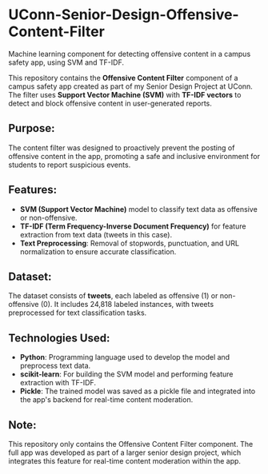 # UConn-Senior-Design-Offensive-Content-Filter
Machine learning component for detecting offensive content in a campus safety app, using SVM and TF-IDF.

This repository contains the **Offensive Content Filter** component of a campus safety app created as part of my Senior Design Project at UConn. The filter uses **Support Vector Machine (SVM)** with **TF-IDF vectors** to detect and block offensive content in user-generated reports.

## Purpose:
The content filter was designed to proactively prevent the posting of offensive content in the app, promoting a safe and inclusive environment for students to report suspicious events.

## Features:
- **SVM (Support Vector Machine)** model to classify text data as offensive or non-offensive.
- **TF-IDF (Term Frequency-Inverse Document Frequency)** for feature extraction from text data (tweets in this case).
- **Text Preprocessing**: Removal of stopwords, punctuation, and URL normalization to ensure accurate classification.

## Dataset:
The dataset consists of **tweets**, each labeled as offensive (1) or non-offensive (0). It includes 24,818 labeled instances, with tweets preprocessed for text classification tasks.

## Technologies Used:
- **Python**: Programming language used to develop the model and preprocess text data.
- **scikit-learn**: For building the SVM model and performing feature extraction with TF-IDF.
- **Pickle**: The trained model was saved as a pickle file and integrated into the app's backend for real-time content moderation.

## Note:
This repository only contains the Offensive Content Filter component. The full app was developed as part of a larger senior design project, which integrates this feature for real-time content moderation within the app.
